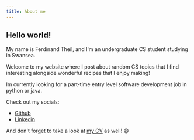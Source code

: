 ```yaml
---
title: About me
---
```

## Hello world!

My name is Ferdinand Theil, and I'm an undergraduate CS student studying in Swansea.

Welcome to my website where I post about random CS topics that I find interesting alongside wonderful recipes that I enjoy making!

Im currently looking for a part-time entry level software development job in python or java.

Check out my socials:

- [Github](https://github.com/Blotz)
- [Linkedin](https://www.linkedin.com/in/ferdinand-theil-197550245/)

And don't forget to take a look at [my CV](/about/Ferdinand-Theil-CV.pdf) as well! :smile:
